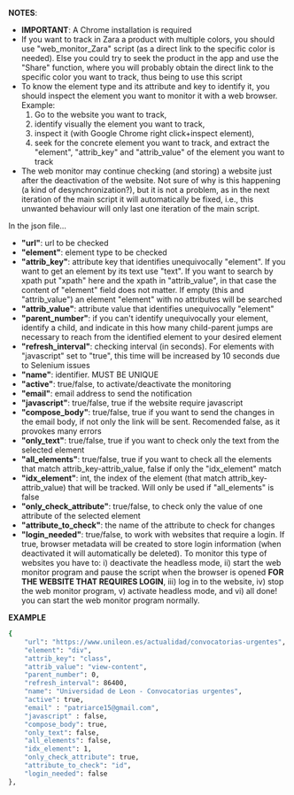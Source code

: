 **NOTES**: 
* **IMPORTANT**: A Chrome installation is required
* If you want to track in Zara a product with multiple colors, you should use "web_monitor_Zara" script (as a direct link to the specific color is needed). Else you could try to seek the product in the app and use the "Share" function, where you will probably obtain the direct link to the specific color you want to track, thus being to use this script
* To know the element type and its attribute and key to identify it, you should inspect the element you want to monitor it with a web browser. Example: 
     1) Go to the website you want to track, 
     2) identify visually the element you want to track, 
     3) inspect it (with Google Chrome right click+inspect element), 
     4) seek for the concrete element you want to track, and extract the "element", "attrib_key" and "attrib_value" of the element you want to track 
* The web monitor may continue checking (and storing) a website just after the deactivation of the website. Not sure of why is this happening (a kind of desynchronization?), but it is not a problem, as in the next iteration of the main script it will automatically be fixed, i.e., this unwanted behaviour will only last one iteration of the main script. 
 
In the json file...
* **"url"**: url to be checked
* **"element"**: element type to be checked
* **"attrib_key"**: attribute key that identifies unequivocally "element". If you want to get an element by its text use "text". If you want to search by xpath put "xpath" here and the xpath in "attrib_value", in that case the content of "element" field does not matter. If empty (this and "attrib_value") an element "element" with no attributes will be searched
* **"attrib_value"**: attribute value that identifies unequivocally "element"
* **"parent_number"**: if you can't identify unequivocally your element, identify a child, and indicate in this how many child-parent jumps are necessary to reach from the identified element to your desired element
* **"refresh_interval"**: checking interval (in seconds). For elements with "javascript" set to "true", this time will be increased by 10 seconds due to Selenium issues
* **"name"**: identifier. MUST BE UNIQUE
* **"active"**: true/false, to activate/deactivate the monitoring
* **"email"**: email address to send the notification
* **"javascript"**: true/false, true if the website require javascript
* **"compose_body"**: true/false, true if you want to send the changes in the email body, if not only the link will be sent. Recomended false, as it provokes many errors
* **"only_text"**: true/false, true if you want to check only the text from the selected element
* **"all_elements"**: true/false, true if you want to check all the elements that match attrib_key-attrib_value, false if only the "idx_element" match
* **"idx_element"**: int, the index of the element (that match attrib_key-attrib_value) that will be tracked. Will only be used if "all_elements" is false
* **"only_check_attribute"**: true/false, to check only the value of one attribute of the selected element
* **"attribute_to_check"**: the name of the attribute to check for changes
* **"login_needed"**: true/false, to work with websites that require a login. If true, browser metadata will be created to store login information (when deactivated it will automatically be deleted). To monitor this type of websites you have to: i) deactivate the headless mode, ii) start the web monitor program and pause the script when the browser is opened **FOR THE WEBSITE THAT REQUIRES LOGIN**, iii) log in to the website, iv) stop the web monitor program, v) activate headless mode, and vi) all done! you can start the web monitor program normally. 

**EXAMPLE**
```sh
{
    "url": "https://www.unileon.es/actualidad/convocatorias-urgentes",
    "element": "div",
    "attrib_key": "class",
    "attrib_value": "view-content",
    "parent_number": 0,
    "refresh_interval": 86400,
    "name": "Universidad de Leon - Convocatorias urgentes",
    "active": true,
    "email" : "patriarce15@gmail.com",
    "javascript" : false,
    "compose_body": true,
    "only_text": false,
    "all_elements": false,
    "idx_element": 1,
    "only_check_attribute": true,
    "attribute_to_check": "id",
    "login_needed": false
},
```